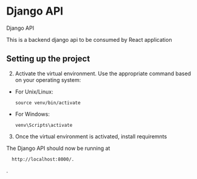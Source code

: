 # Django API

Django API </br>

This is a backend django api to be consumed by React application</br>

## Setting up the project 

2. Activate the virtual environment. Use the appropriate command based on your operating system:

- For Unix/Linux:
  ```
  source venv/bin/activate
  ```

- For Windows:
  ```
  venv\Scripts\activate
  ```

3. Once the virtual environment is activated, install requiremnts


The Django API should now be running at 

      http://localhost:8000/.
.

